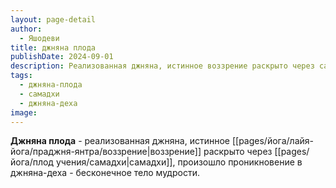 ```yaml
---
layout: page-detail
author:
  - Яшодеви
title: джняна плода
publishDate: 2024-09-01
description: Реализованная джняна, истинное воззрение раскрыто через самадхи, произошло проникновение в джняна-деха - бесконечное тело мудрости.
tags:
  - джняна-плода
  - самадхи
  - джняна-деха
image:
---
```

**Джняна плода** - реализованная джняна, истинное [[pages/йога/лайя-йога/праджня-янтра/воззрение|воззрение]] раскрыто через [[pages/йога/плод учения/самадхи|самадхи]], произошло проникновение в джняна-деха - бесконечное тело мудрости.

